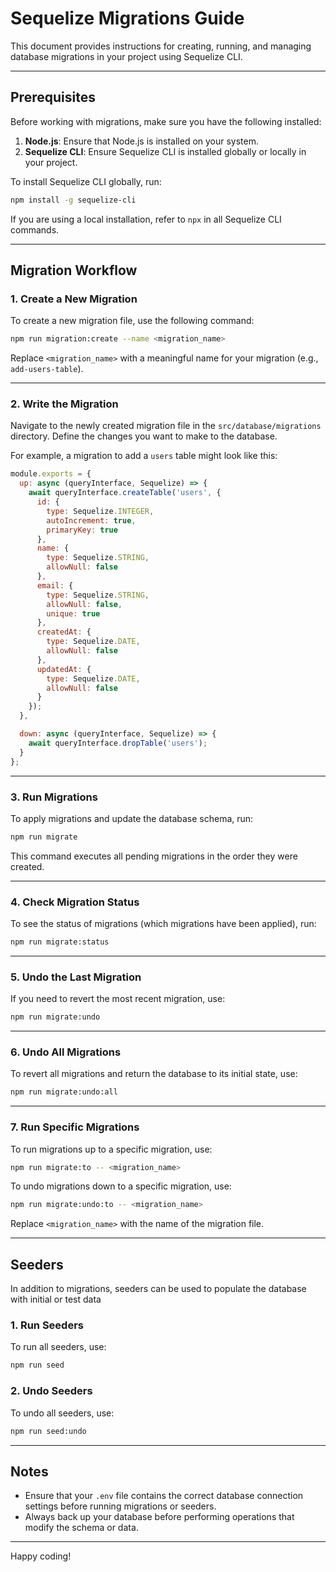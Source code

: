 # Sequelize Migrations Guide

This document provides instructions for creating, running, and managing database migrations in your project using Sequelize CLI.

---

## Prerequisites

Before working with migrations, make sure you have the following installed:

1. **Node.js**: Ensure that Node.js is installed on your system.
2. **Sequelize CLI**: Ensure Sequelize CLI is installed globally or locally in your project.

To install Sequelize CLI globally, run:

```bash
npm install -g sequelize-cli
```

If you are using a local installation, refer to `npx` in all Sequelize CLI commands.

---

## Migration Workflow

### 1. Create a New Migration

To create a new migration file, use the following command:

```bash
npm run migration:create --name <migration_name>
```

Replace `<migration_name>` with a meaningful name for your migration (e.g., `add-users-table`).

---

### 2. Write the Migration

Navigate to the newly created migration file in the `src/database/migrations` directory. Define the changes you want to make to the database.

For example, a migration to add a `users` table might look like this:

```javascript
module.exports = {
  up: async (queryInterface, Sequelize) => {
    await queryInterface.createTable('users', {
      id: {
        type: Sequelize.INTEGER,
        autoIncrement: true,
        primaryKey: true
      },
      name: {
        type: Sequelize.STRING,
        allowNull: false
      },
      email: {
        type: Sequelize.STRING,
        allowNull: false,
        unique: true
      },
      createdAt: {
        type: Sequelize.DATE,
        allowNull: false
      },
      updatedAt: {
        type: Sequelize.DATE,
        allowNull: false
      }
    });
  },

  down: async (queryInterface, Sequelize) => {
    await queryInterface.dropTable('users');
  }
};
```

---

### 3. Run Migrations

To apply migrations and update the database schema, run:

```bash
npm run migrate
```

This command executes all pending migrations in the order they were created.

---

### 4. Check Migration Status

To see the status of migrations (which migrations have been applied), run:

```bash
npm run migrate:status
```

---

### 5. Undo the Last Migration

If you need to revert the most recent migration, use:

```bash
npm run migrate:undo
```

---

### 6. Undo All Migrations

To revert all migrations and return the database to its initial state, use:

```bash
npm run migrate:undo:all
```

---

### 7. Run Specific Migrations

To run migrations up to a specific migration, use:

```bash
npm run migrate:to -- <migration_name>
```

To undo migrations down to a specific migration, use:

```bash
npm run migrate:undo:to -- <migration_name>
```

Replace `<migration_name>` with the name of the migration file.

---

## Seeders

In addition to migrations, seeders can be used to populate the database with initial or test data

### 1. Run Seeders

To run all seeders, use:

```bash
npm run seed
```

### 2. Undo Seeders

To undo all seeders, use:

```bash
npm run seed:undo
```

---

## Notes

- Ensure that your `.env` file contains the correct database connection settings before running migrations or seeders.
- Always back up your database before performing operations that modify the schema or data.

---

Happy coding!
